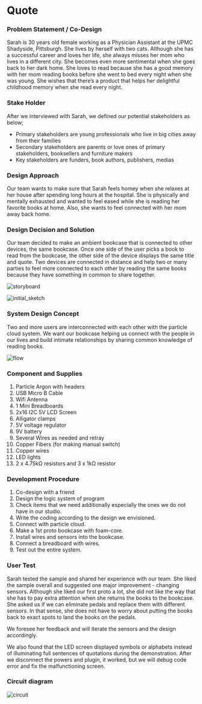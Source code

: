 # Quote

### Problem Statement / Co-Design
Sarah is 30 years old female working as a Physician Assistant at the UPMC Shadyside, Pittsburgh. She lives by herself with two cats. Although she has a successful career and loves her life, she always misses her mom who lives in a different city. She becomes even more sentimental when she goes back to her dark home. She loves to read because she has a good memory with her mom reading books before she went to bed every night when she was young. She wishes that there’s a product that helps her delightful childhood memory when she read every night.

### Stake Holder
After we interviewed with Sarah, we defined our potential stakeholders as below;

- Primary stakeholders are young professionals who live in big cities away from their families
- Secondary stakeholders are parents or love ones of primary stakeholders, booksellers and furniture makers 
- Key stakeholders are funders, book authors, publishers, medias

### Design Approach
Our team wants to make sure that Sarah feels homey when she relaxes at her house after spending long hours at the hospital. She is physically and mentally exhausted and wanted to feel eased while she is reading her favorite books at home. Also, she wants to feel connected with her mom away back home. 

### Design Decision and Solution
Our team decided to make an ambient bookcase that is connected to other devices, the same bookcase. Once one side of the user picks a book to read from the bookcase, the other side of the device displays the same title and quote. Two devices are connected in distance and help two or many parties to feel more connected to each other by reading the same books because they have something in common to share together. 


![storyboard](./storyboard.png)

![initial_sketch](./initial_sketch.png)

### System Design Concept
Two and more users are interconnected with each other with the particle cloud system.  We want our bookcase helping us connect with the people in our lives and build intimate relationships by sharing common knowledge of reading books.  

![flow](./flow.png)

### Component and Supplies
1. Particle Argon with headers
2. USB Micro B Cable
3. Wifi Antenna
4. 1 Mini Breadboards
5. 2x16 I2C 5V LCD Screen
6. Alligator clamps
7. 5V voltage regulator
8. 9V battery
9. Several Wires as needed and retray
10. Copper Fibers (for making manual switch)
11. Copper wires
12. LED lights
13. 2 x 4.75kΩ resistors and 3 x 1kΩ resistor

### Development Procedure
1. Co-design with a friend
2. Design the logic system of program
3. Check items that we need additionally especially the ones we do not have in our studio.
4. Write the coding according to the design we envisioned.
5. Connect with particle cloud.
6. Make a 1st proto bookcase with foam-core.
7. Install wires and sensors into the bookcase.
8. Connect a breadboard with wires.
9. Test out the entire system.  

### User Test
Sarah tested the sample and shared her experience with our team. She liked the sample overall and suggested one major improvement - changing sensors. Although she liked our first proto a lot, she did not like the way that she has to pay extra attention when she returns the books to the bookcase. She asked us if we can eliminate pedals and replace them with different sensors. In that sense, she does not have to worry about putting the books back to exact spots to land the books on the pedals.

We foresee her feedback and will iterate the sensors and the design accordingly.

We also found that the LED screen displayed symbols or alphabets instead of illuminating full sentences of quotations during the demonstration. After we disconnect the powers and plugin, it worked, but we will debug code error and fix the malfunctioning screen.

### Circuit diagram
![circuit](./circuit.jpg)

